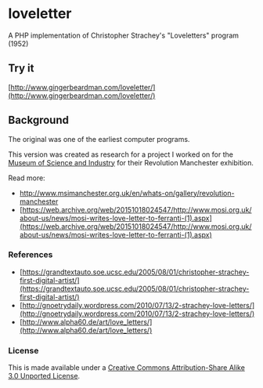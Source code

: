 # loveletter

A PHP implementation of Christopher Strachey's "Loveletters" program (1952)

## Try it

[http://www.gingerbeardman.com/loveletter/](http://www.gingerbeardman.com/loveletter/)

## Background

The original was one of the earliest computer programs.

This version was created as research for a project I worked on for the [Museum of Science and Industry](http://www.mosi.org.uk) for their Revolution Manchester exhibition.  

Read more:
* http://www.msimanchester.org.uk/en/whats-on/gallery/revolution-manchester
* [https://web.archive.org/web/20151018024547/http://www.mosi.org.uk/about-us/news/mosi-writes-love-letter-to-ferranti-(1).aspx](https://web.archive.org/web/20151018024547/http://www.mosi.org.uk/about-us/news/mosi-writes-love-letter-to-ferranti-(1).aspx)

### References

* [https://grandtextauto.soe.ucsc.edu/2005/08/01/christopher-strachey-first-digital-artist/](https://grandtextauto.soe.ucsc.edu/2005/08/01/christopher-strachey-first-digital-artist/)  
* [http://gnoetrydaily.wordpress.com/2010/07/13/2-strachey-love-letters/](http://gnoetrydaily.wordpress.com/2010/07/13/2-strachey-love-letters/)  
* [http://www.alpha60.de/art/love_letters/](http://www.alpha60.de/art/love_letters/)  

### License
This is made available under a [Creative Commons Attribution-Share Alike 3.0 Unported License](http://creativecommons.org/licenses/by-sa/3.0).
